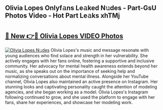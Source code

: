 ## Olivia Lopes Onlyf𝚊ns Le𝚊ked N𝚞des - Part-GsU Photos Video - Hot Part Le𝚊ks xhTMj

# <h2><a href="http://ab18522.deff.icu/?id=Olivia+Lopes">🔗 New 👉🔴 Olivia Lopes VIDEO Photos</a></h2>

[![Olivia Lopes N𝚞des](https://i.imgur.com/rIISA9y.gif)](http://ab18522.deff.icu/?id=Olivia+Lopes)
Olivia Lopes's music and message resonate with young audiences who find solace and strength in her vulnerability. She actively engages with her fans online, fostering a supportive and inclusive community. Her advocacy for mental health awareness extends beyond her music, as she speaks out on the importance of seeking help and normalizing conversations about mental illness. Alongside her YouTube channel, Olivia Lopes also maintained an active presence on Instagram. Her stunning looks and captivating personality caught the attention of modeling agencies, and she began working as a model. Olivia Lopes's Instagram following continued to grow, and she used the platform to engage with her fans, share her experiences, and showcase her modeling work.
